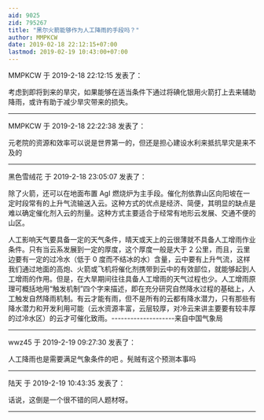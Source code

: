 ```yaml
---
aid: 9025
zid: 795267
title: "黑尔火箭能够作为人工降雨的手段吗？"
author: MMPKCW
date: 2019-02-18 22:12:15+07:00
lastmod: 2019-02-19 10:43:00+07:00
---
```


MMPKCW 于 2019-2-18 22:12:15 发表了：

考虑到即将到来的旱灾，如果能够在适当条件下通过将碘化银用火箭打上去来辅助降雨，或许有助于减少旱灾带来的损失。

---

MMPKCW 于 2019-2-18 22:22:38 发表了：

元老院的资源和效率可以说是世界第一的，但还是担心建设水利来抵抗旱灾是来不及的

---

黑色雪绒花 于 2019-2-18 23:05:07 发表了：

除了火箭，还可以在地面布置 AgI 燃烧炉为主手段。催化剂依靠山区向阳坡在一定时段常有的上升气流输送入云。这种方式的优点是经济、简便，其明显的缺点是难以确定催化剂入云的剂量。这种方式主要适合于经常有地形云发展、交通不便的山区。

人工影响天气要具备一定的天气条件，晴天或天上的云很薄就不具备人工增雨作业条件。只有当云系发展到一定的厚度，这个厚度一般是大于 2 公里，而且，云里边要有一定的过冷水（低于 0 度而不结冰的水）含量，云中要有上升气流，这样我们通过地面的高炮、火箭或飞机将催化剂携带到云中的有效部位，就能够起到人工增雨的作用。但是，在大旱期间往往具备人工增雨的天气过程也少。人工增雨原理可概括地用“触发机制”四个字来描述，即在充分研究自然降水过程的基础上，人工触发自然降雨机制。有云才能有雨，但不是所有的云都有降水潜力，只有那些有降水潜力和开发利用可能（云水资源丰富，云层较厚，对冷云来讲主要要有较丰厚的过冷水区）的云才可催化致雨。--------------------来自中国气象局

---

wwz45 于 2019-2-19 09:27:30 发表了：

人工降雨也是需要满足气象条件的吧 。髡贼有这个预测本事吗

---

陆天 于 2019-2-19 10:43:35 发表了：

话说，这倒是一个很不错的同人题材呀。

---
